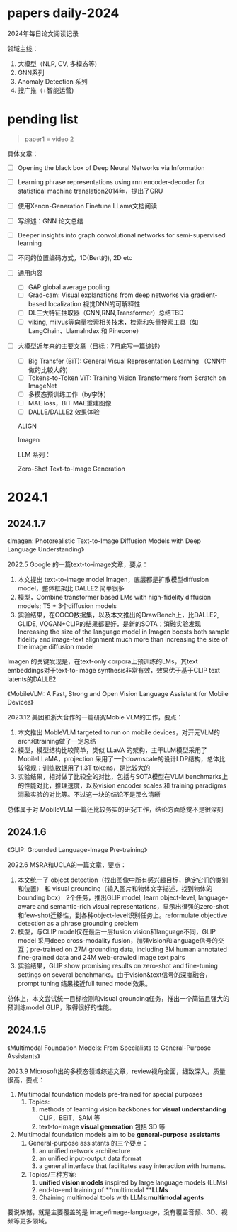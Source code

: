 # papers daily-2024

2024年每日论文阅读记录

领域主线：

1. 大模型（NLP, CV, 多模态等)
2. GNN系列
3. Anomaly Detection 系列
4. 搜广推（+智能运营)

# pending list

> paper1 = video 2

具体文章：

- [ ] Opening the black box of Deep Neural Networks via Information
- [ ] Learning phrase representations using rnn encoder-decoder for statistical machine translation2014年，提出了GRU
- [ ] 使用Xenon-Generation Finetune LLama文档阅读
- [ ] 写综述：GNN 论文总结
- [ ] Deeper insights into graph convolutional networks for semi-supervised learning
- [ ] 不同的位置编码方式，1D(Bert的), 2D etc
- [ ] 通用内容

  - [ ] GAP global average pooling
  - [ ] Grad-cam: Visual explanations from deep networks via gradient-based localization  视觉DNN的可解释性
  - [ ] DL三大特征抽取器（CNN,RNN,Transformer）总结TBD
  - [ ] viking, milvus等向量检索相关技术，检索和矢量搜索工具（如 LangChain、LlamaIndex 和 Pinecone）
- [ ] 大模型近年来的主要文章（目标：7月底写一篇综述）

  - [ ] Big Transfer (BiT): General Visual Representation Learning （CNN中做的比较大的)
  - [ ] Tokens-to-Token ViT: Training Vision Transformers from Scratch on ImageNet
  - [ ] 多模态预训练工作（by李沐)
  - [ ] MAE loss，BiT MAE重建图像
  - [ ] DALLE/DALLE2 效果体验

  ALIGN

  Imagen

  LLM 系列：

  Zero-Shot Text-to-Image Generation

# 2024.1

## 2024.1.7

《Imagen: Photorealistic Text-to-Image Diffusion Models with Deep Language Understanding》

2022.5 Google 的一篇text-to-image文章，要点：

1. 本文提出 text-to-image model Imagen，底层都是扩散模型diffusion model，整体框架比 DALLE2 简单很多
2. 模型，Combine transformer based LMs with high-fidelity diffusion models; T5 + 3个diffusion models
3. 实验结果，在COCO数据集，以及本文推出的DrawBench上，比DALLE2, GLIDE, VQGAN+CLIP的结果都要好，是新的SOTA；消融实验发现Increasing the size of the language model in Imagen boosts both sample fidelity and image-text alignment much more than increasing the size of the image diffusion model

Imagen 的关键发现是，在text-only corpora上预训练的LMs，其text embeddings对于text-to-image synthesis非常有效，效果优于基于CLIP text latents的DALLE2


《MobileVLM: A Fast, Strong and Open Vision Language Assistant for Mobile Devices》

2023.12 美团和浙大合作的一篇研究Moble VLM的工作，要点：

1. 本文推出 MobleVLM targeted to run on mobile devices，对开元VLM的arch和training做了一定总结
2. 模型，模型结构比较简单，类似 LLaVA 的架构，主干LLM模型采用了 MobileLLaMA，projection 采用了一个downscale的设计LDP结构，总体比较常规；训练数据用了1.3T tokens，是比较大的
3. 实验结果，相对做了比较全的对比，包括与SOTA模型在VLM benchmarks上的性能对比，推理速度，以及vision encoder scales 和 training paradigms 消融实验的对比等。不过这一块的结论不是那么清晰

总体属于对 MobileVLM 一篇还比较务实的研究工作，结论方面感觉不是很深刻


## 2024.1.6

《GLIP: Grounded Language-Image Pre-training》

2022.6 MSRA和UCLA的一篇文章，要点：

1. 本文统一了 object detection（找出图像中所有感兴趣目标，确定它们的类别和位置） 和 visual grounding（输入图片和物体文字描述，找到物体的bounding box） 2个任务，推出GLIP model, learn object-level, language-aware and semantic-rich visual representations，显示出很强的zero-shot和few-shot迁移性，到各种object-level识别任务上。reformulate objective detection as a phrase grounding problem
2. 模型，与CLIP model仅在最后一层fusion vision和language不同，GLIP model 采用deep cross-modality fusion，加强vision和language信号的交互；pre-trained on 27M grounding data, including 3M human annotated fine-grained data and 24M web-crawled image text pairs
3. 实验结果，GLIP show promising results on zero-shot and fine-tuning settings on several benchmarks。由于vision&text信号的深度融合，prompt tuning 结果接近full tuned model效果。

总体上，本文尝试统一目标检测和visual grounding任务，推出一个简洁且强大的预训练model GLIP，取得很好的性能。


## 2024.1.5

《Multimodal Foundation Models: From Specialists to General-Purpose Assistants》

2023.9 Microsoft出的多模态领域综述文章，review视角全面，细致深入，质量很高，要点：

1. Multimodal foundation models pre-trained for special purposes
   1. Topics:
      1. methods of learning vision backbones for **visual understanding**      CLIP，BEiT，SAM 等
      2. text-to-image **visual generation**      包括 SD 等
2. Multimodal foundation models aim to be **general-purpose assistants**
   1. General-purpose assistants 的三个要点：
      1. an unified network architecture
      2. an unified input-output data format
      3. a general interface that facilitates easy interaction with humans.
   2. Topics/三种方案:
      1. **unified vision models** inspired by large language models (LLMs)
      2. end-to-end training of **multimodal ****LLMs**
      3. Chaining multimodal tools with LLMs:**multimodal agents**

要说缺憾，就是主要覆盖的是 image/image-language，没有覆盖音频、3D、视频等更多领域。
